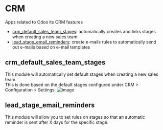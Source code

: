 # CRM
Apps related to Odoo its CRM features
- [crm_default_sales_team_stages](#crm_default_sales_team_stages): automatically creates and links stages when creating a new sales team
- [lead_stage_email_reminders](#lead_stage_email_reminders): create e-mails rules to automatically send out e-mails based on e-mail templates

## crm_default_sales_team_stages
This module will automatically set default stages when creating a new sales team.<br/>
This is done based on the default stages configured under CRM > Configuration > Settings:
![image](https://user-images.githubusercontent.com/6352350/138422691-91bb77af-8329-42d8-bd32-c944eb46644b.png)


## lead_stage_email_reminders
This module will allow you to set rules on stages so that an automatic reminder is sent after X days for the specific stage.
